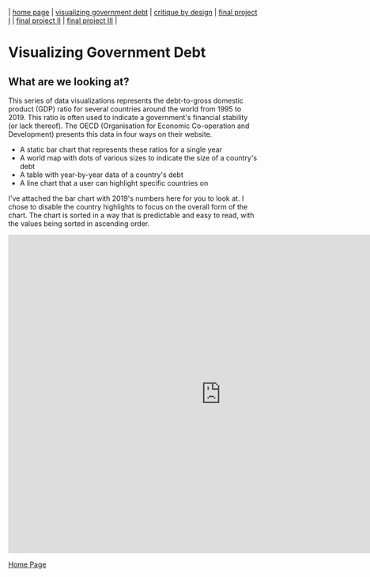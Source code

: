 | [home page](https://aoffman5.github.io/tswd-portfolio-fall23/) | [visualizing government debt](visualizing-government-debt) | [critique by design](critique-by-design) | [final project I](final-project-part-one) | [final project II](final-project-part-two) | [final project III](final-project-part-three) |

# Visualizing Government Debt

## What are we looking at?
This series of data visualizations represents the debt-to-gross domestic product (GDP) ratio for several countries around the world from 1995 to 2019. This ratio is often used to indicate a government's financial stability (or lack thereof). The OECD (Organisation for Economic Co-operation and Development) presents this data in four ways on their website. 

- A static bar chart that represents these ratios for a single year
- A world map with dots of various sizes to indicate the size of a country's debt
- A table with year-by-year data of a country's debt
- A line chart that a user can highlight specific countries on

I've attached the bar chart with 2019's numbers here for you to look at. I chose to disable the country highlights to focus on the overall form of the chart. The chart is sorted in a way that is predictable and easy to read, with the values being sorted in ascending order. 
<iframe src="https://data.oecd.org/chart/7bh3" width="860" height="645" style="border: 0" mozallowfullscreen="true" webkitallowfullscreen="true" allowfullscreen="true"><a href="https://data.oecd.org/chart/7bh3" target="_blank">OECD Chart: General government debt, Total, % of GDP, Annual, 2019</a></iframe>


<div class="flourish-embed flourish-chart" data-src="visualisation/14983815"><script src="https://public.flourish.studio/resources/embed.js"></script></div>





<div class="flourish-embed flourish-scatter" data-src="visualisation/14984250"><script src="https://public.flourish.studio/resources/embed.js"></script></div>


[Home Page](README)
